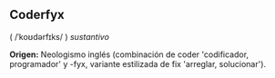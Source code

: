 ## Coderfyx

( /ˈkoʊdərfɪks/ ) *sustantivo*

**Origen:** Neologismo inglés (combinación de coder 'codificador, programador' y -fyx, variante estilizada de fix 'arreglar, solucionar').


<!--

**Here are some ideas to get you started:**

🙋‍♀️ A short introduction - what is your organization all about?
🌈 Contribution guidelines - how can the community get involved?
👩‍💻 Useful resources - where can the community find your docs? Is there anything else the community should know?
🍿 Fun facts - what does your team eat for breakfast?
🧙 Remember, you can do mighty things with the power of [Markdown](https://docs.github.com/github/writing-on-github/getting-started-with-writing-and-formatting-on-github/basic-writing-and-formatting-syntax)
-->
